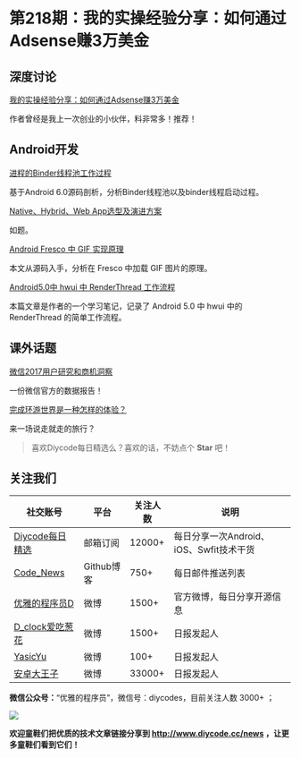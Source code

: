 # 第218期：我的实操经验分享：如何通过Adsense赚3万美金

## 深度讨论

[我的实操经验分享：如何通过Adsense赚3万美金 ](https://www.diycode.cc/news/2410)

作者曾经是我上一次创业的小伙伴，料非常多！推荐！

## Android开发

[进程的Binder线程池工作过程](https://www.diycode.cc/news/2405)

基于Android 6.0源码剖析，分析Binder线程池以及binder线程启动过程。

[Native、Hybrid、Web App选型及演进方案](https://www.diycode.cc/news/2407)

如题。

[Android Fresco 中 GIF 实现原理](https://www.diycode.cc/news/2408)

本文从源码入手，分析在 Fresco 中加载 GIF 图片的原理。

[Android5.0中 hwui 中 RenderThread 工作流程](https://www.diycode.cc/news/2409)

本篇文章是作者的一个学习笔记，记录了 Android 5.0 中 hwui 中的 RenderThread 的简单工作流程。

## 课外话题

[微信2017用户研究和商机洞察](https://www.diycode.cc/news/2406)

一份微信官方的数据报告！

[完成环游世界是一种怎样的体验？](https://www.zhihu.com/question/27981574)

来一场说走就走的旅行？

> 喜欢Diycode每日精选么？喜欢的话，不妨点个 **Star** 吧！

## 关注我们

| 社交账号  |  平台  | 关注人数 | 说明 |
| -------- | -------- | -------- | -------- |
| [Diycode每日精选](http://list.qq.com/cgi-bin/qf_invite?id=d469993d2c888e971c0fbb2309c4d84256968386b126b967)|   邮箱订阅  | 12000+ | 每日分享一次Android、iOS、Swfit技术干货  |
| [Code_News](https://github.com/DiyCodes/code_news) |    Github博客  |750+ | 每日邮件推送列表  |
| [优雅的程序员D](http://weibo.com/u/5891258264) |   微博  | 1500+ | 官方微博，每日分享开源信息  |
| [D_clock爱吃葱花](http://weibo.com/u/2480694892)  |   微博  | 1500+ | 日报发起人  |
|[YasicYu](http://weibo.com/3917305697)  |   微博  | 100+ | 日报发起人  |
|[安卓大王子](http://weibo.com/apkbus/)   |   微博  | 33000+ | 日报发起人  |

**微信公众号：**“优雅的程序员”，微信号：diycodes，目前关注人数 3000+ ；

![](http://upload-images.jianshu.io/upload_images/1846413-b42abfa70f909099.jpg?imageMogr2/auto-orient/strip%7CimageView2/2/w/1240)

**欢迎童鞋们把优质的技术文章链接分享到 http://www.diycode.cc/news ，让更多童鞋们看到它们！**
